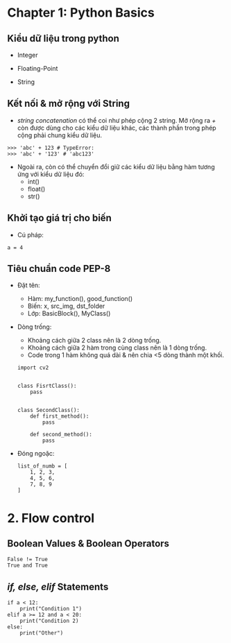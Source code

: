 # Chapter 1: Python Basics 


## Kiểu dữ liệu trong python 

+ Integer

+ Floating-Point

+ String

## Kết nối & mở rộng với String 

+ *string concatenation* có thể coi như phép cộng 2 string. Mở rộng ra *+* còn được dùng cho các kiểu dữ liệu khác, các thành phần trong phép cộng phải chung kiểu dữ liệu. 
```
>>> 'abc' + 123 # TypeError: 
>>> 'abc' + '123' # 'abc123' 
```

+ Ngoài ra, còn có thể chuyển đổi giữ các kiểu dữ liệu bằng hàm tương ứng với kiểu dữ liệu đó: 
    - int()
    - float()
    - str()

## Khởi tạo giá trị cho biến 

+ Cú pháp:
```
a = 4
```

## Tiêu chuẩn code PEP-8 

+ Đặt tên:
    - Hàm: my_function(), good_function()
    - Biến: x, src_img, dst_folder 
    - Lớp: BasicBlock(), MyClass()

+ Dòng trống:
    - Khoảng cách giữa 2 class nên là 2 dòng trống.
    - Khoảng cách giữa 2 hàm trong cùng class nên là 1 dòng trống.
    - Code trong 1 hàm không quá dài & nên chia <5 dòng thành một khối.

    ```
    import cv2 


    class FisrtClass():
        pass 


    class SecondClass():
        def first_method():
            pass 
        
        def second_method():
            pass 
    ```

+ Đóng ngoặc:
    ```
    list_of_numb = [
        1, 2, 3, 
        4, 5, 6, 
        7, 8, 9
    ]
    ```


# 2. Flow control

## Boolean Values & Boolean Operators

```
False != True
True and True
```

## *if, else, elif* Statements
```
if a < 12:
    print("Condition 1")
elif a >= 12 and a < 20:
    print("Condition 2)
else:
    print("Other")
```
